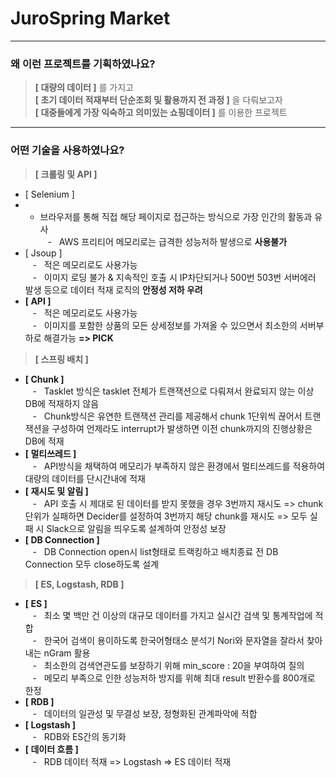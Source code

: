 # JuroSpring Market
------------
### 왜 이런 프로젝트를 기획하였나요?
> **[ 대량의 데이터 ]** 를 가지고<br/>
> **[ 초기 데이터 적재부터 단순조회 및 활용까지 전 과정 ]** 을 다뤄보고자<br/>
> **[ 대중들에게 가장 익숙하고 의미있는 쇼핑데이터 ]** 를 이용한 프로젝트<br/>
------------
### 어떤 기술을 사용하였나요?
> **[ 크롤링 및 API ]**
+ [ Selenium ] 
+ + 브라우저를 통해 직접 해당 페이지로 접근하는 방식으로 가장 인간의 활동과 유사<br/>&nbsp;&nbsp;&nbsp;-&nbsp;&nbsp;&nbsp;AWS 프리티어 메모리로는 급격한 성능저하 발생으로 **사용불가** <br/>
+ [ Jsoup ] <br/>&nbsp;&nbsp;&nbsp;-&nbsp;&nbsp;&nbsp;적은 메모리로도 사용가능<br/>&nbsp;&nbsp;&nbsp;-&nbsp;&nbsp;&nbsp;이미지 로딩 불가 & 지속적인 호출 시 IP차단되거나 500번 503번 서버에러 발생 등으로 데이터 적재 로직의 **안정성 저하 우려** <br/>
+ **[ API ]** <br/>&nbsp;&nbsp;&nbsp;-&nbsp;&nbsp;&nbsp;적은 메모리로도 사용가능<br/>&nbsp;&nbsp;&nbsp;-&nbsp;&nbsp;&nbsp;이미지를 포함한 상품의 모든 상세정보를 가져올 수 있으면서 최소한의 서버부하로 해결가능 **=> PICK** <br/>
> **[ 스프링 배치 ]**
+ **[ Chunk ]** <br/>&nbsp;&nbsp;&nbsp;-&nbsp;&nbsp;&nbsp;Tasklet 방식은 tasklet 전체가 트랜잭션으로 다뤄져서 완료되지 않는 이상 DB에 적재하지 않음<br/>&nbsp;&nbsp;&nbsp;-&nbsp;&nbsp;&nbsp;Chunk방식은 유연한 트랜잭션 관리를 제공해서 chunk 1단위씩 끊어서 트랜잭션을 구성하여 언제라도 interrupt가 발생하면 이전 chunk까지의 진행상황은 DB에 적재<br/>
+ **[ 멀티쓰레드 ]** <br/>&nbsp;&nbsp;&nbsp;-&nbsp;&nbsp;&nbsp;API방식을 채택하여 메모리가 부족하지 않은 환경에서 멀티쓰레드를 적용하여 대량의 데이터를 단시간내에 적재<br/>
+ **[ 재시도 및 알림 ]** <br/>&nbsp;&nbsp;&nbsp;-&nbsp;&nbsp;&nbsp;API 호출 시 제대로 된 데이터를 받지 못했을 경우 3번까지 재시도 => chunk단위가 실패하면 Decider를 설정하여 3번까지 해당 chunk를 재시도 => 모두 실패 시 Slack으로 알림을 띄우도록 설계하여 안정성 보장<br/>
+ **[ DB Connection ]** <br/>&nbsp;&nbsp;&nbsp;-&nbsp;&nbsp;&nbsp;DB Connection open시 list형태로 트랙킹하고 배치종료 전 DB Connection 모두 close하도록 설계<br/>
> **[ ES, Logstash, RDB ]**
+ **[ ES ]** <br/>&nbsp;&nbsp;&nbsp;-&nbsp;&nbsp;&nbsp;최소 몇 백만 건 이상의 대규모 데이터를 가지고 실시간 검색 및 통계작업에 적합<br/>&nbsp;&nbsp;&nbsp;-&nbsp;&nbsp;&nbsp;한국어 검색이 용이하도록 한국어형태소 분석기 Nori와 문자열을 잘라서 찾아내는 nGram 활용<br/>&nbsp;&nbsp;&nbsp;-&nbsp;&nbsp;&nbsp;최소한의 검색연관도를 보장하기 위해 min_score : 20을 부여하여 질의<br/>&nbsp;&nbsp;&nbsp;-&nbsp;&nbsp;&nbsp;메모리 부족으로 인한 성능저하 방지를 위해 최대 result 반환수를 800개로 한정<br/>
+ **[ RDB ]** <br/>&nbsp;&nbsp;&nbsp;-&nbsp;&nbsp;&nbsp;데이터의 일관성 및 무결성 보장, 정형화된 관계파악에 적합<br/>
+ **[ Logstash ]** <br/>&nbsp;&nbsp;&nbsp;-&nbsp;&nbsp;&nbsp;RDB와 ES간의 동기화<br/>
+ **[ 데이터 흐름 ]** <br/>&nbsp;&nbsp;&nbsp;-&nbsp;&nbsp;&nbsp;RDB 데이터 적재 => Logstash => ES 데이터 적재<br/>
